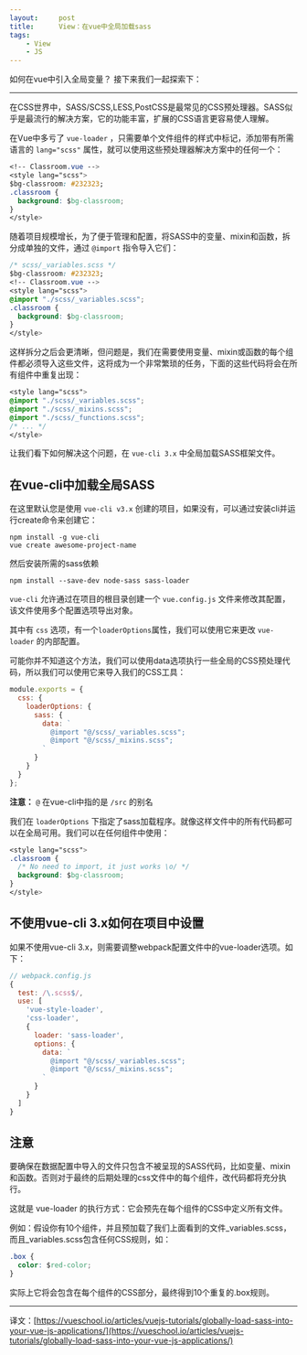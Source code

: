 ```yaml
---
layout:     post
title:      View：在vue中全局加载sass
tags:
    - View
    - JS
---
```


如何在vue中引入全局变量？
接下来我们一起探索下：

---

在CSS世界中，SASS/SCSS,LESS,PostCSS是最常见的CSS预处理器。SASS似乎是最流行的解决方案，它的功能丰富，扩展的CSS语言更容易使人理解。

在Vue中多亏了 `vue-loader` ，只需要单个文件组件的样式中标记，添加带有所需语言的 `lang="scss"` 属性，就可以使用这些预处理器解决方案中的任何一个：

```css
<!-- Classroom.vue -->
<style lang="scss">
$bg-classroom: #232323;
.classroom {
  background: $bg-classroom;
}
</style>
```

随着项目规模增长，为了便于管理和配置，将SASS中的变量、mixin和函数，拆分成单独的文件，通过 `@import` 指令导入它们：

```css
/* scss/_variables.scss */
$bg-classroom: #232323;
<!-- Classroom.vue -->
<style lang="scss">
@import "./scss/_variables.scss";
.classroom {
  background: $bg-classroom;
}
</style>
```

这样拆分之后会更清晰，但问题是，我们在需要使用变量、mixin或函数的每个组件都必须导入这些文件，这将成为一个非常繁琐的任务，下面的这些代码将会在所有组件中重复出现：

```css
<style lang="scss">
@import "./scss/_variables.scss";
@import "./scss/_mixins.scss";
@import "./scss/_functions.scss";
/* ... */
</style>
```

让我们看下如何解决这个问题，在 `vue-cli 3.x` 中全局加载SASS框架文件。

## 在vue-cli中加载全局SASS

在这里默认您是使用 `vue-cli v3.x` 创建的项目，如果没有，可以通过安装cli并运行create命令来创建它：

```shell
npm install -g vue-cli
vue create awesome-project-name
```

然后安装所需的sass依赖

```shell
npm install --save-dev node-sass sass-loader
```

`vue-cli` 允许通过在项目的根目录创建一个 `vue.config.js` 文件来修改其配置，该文件使用多个配置选项导出对象。

其中有 `css` 选项，有一个`loaderOptions`属性，我们可以使用它来更改 `vue-loader` 的内部配置。

可能你并不知道这个方法，我们可以使用data选项执行一些全局的CSS预处理代码，所以我们可以使用它来导入我们的CSS工具：

```js
module.exports = {
  css: {
    loaderOptions: {
      sass: {
        data: `
          @import "@/scss/_variables.scss";
          @import "@/scss/_mixins.scss";
        `
      }
    }
  }
};
```

**注意：** `@` 在vue-cli中指的是 `/src` 的别名

我们在 `loaderOptions` 下指定了sass加载程序。就像这样文件中的所有代码都可以在全局可用。我们可以在任何组件中使用：

```css
<style lang="scss">
.classroom {
  /* No need to import, it just works \o/ */
  background: $bg-classroom;
}
</style>
```

## 不使用vue-cli 3.x如何在项目中设置

如果不使用vue-cli 3.x，则需要调整webpack配置文件中的vue-loader选项。如下：

```js
// webpack.config.js
{
  test: /\.scss$/,
  use: [
    'vue-style-loader',
    'css-loader',
    {
      loader: 'sass-loader',
      options: {
        data: `
          @import "@/scss/_variables.scss";
          @import "@/scss/_mixins.scss";
        `
      }
    }
  ]
}
```

## 注意

要确保在数据配置中导入的文件只包含不被呈现的SASS代码，比如变量、mixin和函数。否则对于最终的后期处理的css文件中的每个组件，改代码都将充分执行。

这就是 vue-loader 的执行方式：它会预先在每个组件的CSS中定义所有文件。

例如：假设你有10个组件，并且预加载了我们上面看到的文件_variables.scss，而且_variables.scss包含任何CSS规则，如：

```css
.box {
  color: $red-color;
}
```

实际上它将会包含在每个组件的CSS部分，最终得到10个重复的.box规则。

---

译文：[https://vueschool.io/articles/vuejs-tutorials/globally-load-sass-into-your-vue-js-applications/](https://vueschool.io/articles/vuejs-tutorials/globally-load-sass-into-your-vue-js-applications/)
